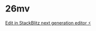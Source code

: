 # 26mv

[Edit in StackBlitz next generation editor ⚡️](https://stackblitz.com/~/github.com/eslopi/26mv)